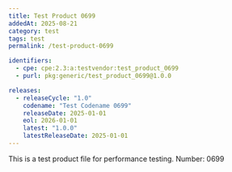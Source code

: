 ```yaml
---
title: Test Product 0699
addedAt: 2025-08-21
category: test
tags: test
permalink: /test-product-0699

identifiers:
  - cpe: cpe:2.3:a:testvendor:test_product_0699
  - purl: pkg:generic/test_product_0699@1.0.0

releases:
  - releaseCycle: "1.0"
    codename: "Test Codename 0699"
    releaseDate: 2025-01-01
    eol: 2026-01-01
    latest: "1.0.0"
    latestReleaseDate: 2025-01-01
---
```


This is a test product file for performance testing. Number: 0699
